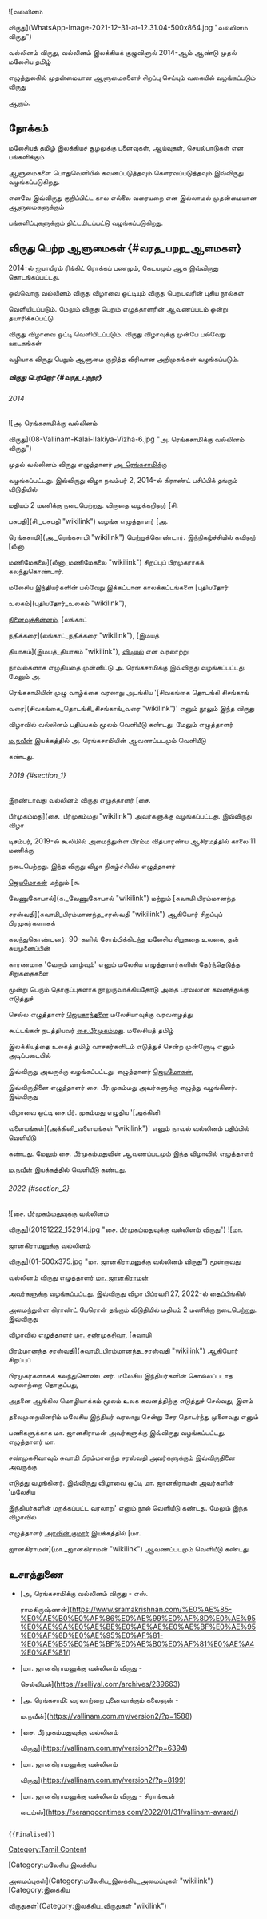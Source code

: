 ![வல்லினம்
விருது](WhatsApp-Image-2021-12-31-at-12.31.04-500x864.jpg "வல்லினம் விருது")
வல்லினம் விருது, வல்லினம் இலக்கியக் குழுவினால் 2014-ஆம் ஆண்டு முதல் மலேசிய தமிழ்
எழுத்துலகில் முதன்மையான ஆளுமைகளைச் சிறப்பு செய்யும் வகையில் வழங்கப்படும் விருது
ஆகும்.

## நோக்கம்

மலேசியத் தமிழ் இலக்கியச் சூழலுக்கு புனைவுகள், ஆய்வுகள், செயல்பாடுகள் என பங்களிக்கும்
ஆளுமைகளை பொதுவெளியில் கவனப்படுத்தவும் கௌரவப்படுத்தவும் இவ்விருது வழங்கப்படுகிறது.
எனவே இவ்விருது குறிப்பிட்ட கால எல்லை வரையறை என இல்லாமல் முதன்மையான ஆளுமைகளுக்கும்
பங்களிப்புகளுக்கும் திட்டமிடப்பட்டு வழங்கப்படுகிறது.

## விருது பெற்ற ஆளுமைகள் {#வரத_பறற_ஆளமகள}

2014-ல் ஐயாயிரம் ரிங்கிட் ரொக்கப் பணமும், கேடயமும் ஆக இவ்விருது தொடங்கப்பட்டது.
ஒவ்வொரு வல்லினம் விருது விழாவை ஒட்டியும் விருது பெறுபவரின் புதிய நூல்கள்
வெளியிடப்படும். மேலும் விருது பெறும் எழுத்தாளரின் ஆவணப்படம் ஒன்று தயாரிக்கப்பட்டு
விருது விழாவை ஒட்டி வெளியிடப்படும். விருது விழாவுக்கு முன்பே பல்வேறு ஊடகங்கள்
வழியாக விருது பெறும் ஆளுமை குறித்த விரிவான அறிமுகங்கள் வழங்கப்படும்.

##### விருது பெற்றோர் {#வரத_பறறர}

###### 2014

![அ. ரெங்கசாமிக்கு வல்லினம்
விருது](08-Vallinam-Kalai-Ilakiya-Vizha-6.jpg "அ. ரெங்கசாமிக்கு வல்லினம் விருது")
முதல் வல்லினம் விருது எழுத்தாளர் [அ. ரெங்கசாமிக](அ._ரெங்கசாமி "wikilink")்கு
வழங்கப்பட்டது. இவ்விருது விழா நவம்பர் 2, 2014-ல் கிராண்ட் பசிப்பிக் தங்கும் விடுதியில்
மதியம் 2 மணிக்கு நடைபெற்றது. விருதை வழக்கறிஞர் [சி.
பசுபதி](சி._பசுபதி "wikilink") வழங்க எழுத்தாளர் [அ.
ரெங்கசாமி](அ._ரெங்கசாமி "wikilink") பெற்றுக்கொண்டார். இந்நிகழ்ச்சியில் கவிஞர் [லீனா
மணிமேகலை](லீனா_மணிமேகலை "wikilink") சிறப்புப் பிரமுகராகக் கலந்துகொண்டார்.
மலேசிய இந்தியர்களின் பல்வேறு இக்கட்டான காலக்கட்டங்களை [புதியதோர்
உலகம்](புதியதோர்_உலகம் "wikilink"),
[நினைவுச்சின்னம்](நினைவுச்சின்னம் "wikilink"), [லங்காட்
நதிக்கரை](லங்காட்_நதிக்கரை "wikilink"), [இமயத்
தியாகம்](இமயத்_தியாகம் "wikilink"), [விடியல்](விடியல் "wikilink") என வரலாற்று
நாவல்களாக எழுதியதை முன்னிட்டு அ. ரெங்கசாமிக்கு இவ்விருது வழங்கப்பட்டது. மேலும் அ.
ரெங்கசாமியின் முழு வாழ்க்கை வரலாறு அடங்கிய \'[சிவகங்கை தொடங்கி சிசங்காங்
வரை](சிவகங்கை_தொடங்கி_சிசங்காங்_வரை "wikilink")\' எனும் நூலும் இந்த விருது
விழாவில் வல்லினம் பதிப்பகம் மூலம் வெளியீடு கண்டது. மேலும் எழுத்தாளர்
[ம.நவீன்](ம.நவீன் "wikilink") இயக்கத்தில் அ. ரெங்கசாமியின் ஆவணப்படமும் வெளியீடு
கண்டது.

###### 2019 {#section_1}

இரண்டாவது வல்லினம் விருது எழுத்தாளர் [சை.
பீர்முகம்மது](சை._பீர்முகம்மது "wikilink") அவர்களுக்கு வழங்கப்பட்டது. இவ்விருது விழா
டிசம்பர், 2019-ல் கூலிமில் அமைந்துள்ள பிரம்ம வித்யாரண்ய ஆசிரமத்தில் காலை 11 மணிக்கு
நடைபெற்றது. இந்த விருது விழா நிகழ்ச்சியில் எழுத்தாளர்
[ஜெயமோகன்](ஜெயமோகன் "wikilink") மற்றும் [சு.
வேணுகோபால்](சு._வேணுகோபால் "wikilink") மற்றும் [சுவாமி பிரம்மானந்த
சரஸ்வதி](சுவாமி_பிரம்மானந்த_சரஸ்வதி "wikilink") ஆகியோர் சிறப்புப் பிரமுகர்களாகக்
கலந்துகொண்டனர். 90-களில் சோம்பிக்கிடந்த மலேசிய சிறுகதை உலகை, தன் சுயமுனைப்பின்
காரணமாக \'வேரும் வாழ்வும்\' எனும் மலேசிய எழுத்தாளர்களின் தேர்ந்தெடுத்த சிறுகதைகளை
மூன்று பெரும் தொகுப்புகளாக நூலுருவாக்கியதோடு அதை பரவலான கவனத்துக்கு எடுத்துச்
செல்ல எழுத்தாளர் [ஜெயகாந்தனை](ஜெயகாந்தன் "wikilink") மலேசியாவுக்கு வரவழைத்து
கூட்டங்கள் நடத்தியவர் [சை.பீர்முகம்மது](சை._பீர்முகம்மது "wikilink"). மலேசியத் தமிழ்
இலக்கியத்தை உலகத் தமிழ் வாசகர்களிடம் எடுத்துச் சென்ற முன்னோடி எனும் அடிப்படையில்
இவ்விருது அவருக்கு வழங்கப்பட்டது. எழுத்தாளர் [ஜெயமோகன்](ஜெயமோகன் "wikilink"),
இவ்விருதினை எழுத்தாளர் சை. பீர்.முகம்மது அவர்களுக்கு எழுத்து வழங்கினர். இவ்விருது
விழாவை ஒட்டி சை.பீர். முகம்மது எழுதிய \'[அக்கினி
வளையங்கள்](அக்கினி_வளையங்கள் "wikilink")\' எனும் நாவல் வல்லினம் பதிப்பில் வெளியீடு
கண்டது. மேலும் சை. பீர்முகம்மதுவின் ஆவணப்படமும் இந்த விழாவில் எழுத்தாளர்
[ம.நவீன்](ம._நவீன் "wikilink") இயக்கத்தில் வெளியீடு கண்டது.

###### 2022 {#section_2}

![சை. பீர்முகம்மதுவுக்கு வல்லினம்
விருது](20191222_152914.jpg "சை. பீர்முகம்மதுவுக்கு வல்லினம் விருது") ![மா.
ஜானகிராமனுக்கு வல்லினம்
விருது](01-500x375.jpg "மா. ஜானகிராமனுக்கு வல்லினம் விருது") மூன்றாவது
வல்லினம் விருது எழுத்தாளர் [மா. ஜானகிராமன்](மா._ஜானகிராமன் "wikilink")
அவர்களுக்கு வழங்கப்பட்டது. இவ்விருது விழா பிப்ரவரி 27, 2022-ல் தைப்பிங்கில்
அமைந்துள்ள கிராண்ட் பேரொன் தங்கும் விடுதியில் மதியம் 2 மணிக்கு நடைபெற்றது. இவ்விருது
விழாவில் எழுத்தாளர் [மா. சண்முகசிவா](மா._சண்முகசிவா "wikilink"), [சுவாமி
பிரம்மானந்த சரஸ்வதி](சுவாமி_பிரம்மானந்த_சரஸ்வதி "wikilink") ஆகியோர் சிறப்புப்
பிரமுகர்களாகக் கலந்துகொண்டனர். மலேசிய இந்தியர்களின் சொல்லப்படாத வரலாற்றை தொகுப்பது,
அதனை ஆங்கில மொழியாக்கம் மூலம் உலக கவனத்திற்கு எடுத்துச் செல்வது, இளம்
தலைமுறையினரிம் மலேசிய இந்தியர் வரலாறு சென்று சேர தொடர்ந்து முனைவது எனும்
பணிகளுக்காக மா. ஜானகிராமன் அவர்களுக்கு இவ்விருது வழங்கப்பட்டது. எழுத்தாளர் மா.
சண்முகசிவாவும் சுவாமி பிரம்மானந்த சரஸ்வதி அவர்களுக்கும் இவ்விருதினை அவருக்கு
எடுத்து வழங்கினர். இவ்விருது விழாவை ஒட்டி மா. ஜானகிராமன் அவர்களின் \'மலேசிய
இந்தியர்களின் மறக்கப்பட்ட வரலாறு\' எனும் நூல் வெளியீடு கண்டது. மேலும் இந்த விழாவில்
எழுத்தாளர் [அரவின் குமார்](அரவின்_குமார் "wikilink") இயக்கத்தில் [மா.
ஜானகிராமன்](மா._ஜானகிராமன் "wikilink") ஆவணப்படமும் வெளியீடு கண்டது.

## உசாத்துணை

-   [அ, ரெங்கசாமிக்கு வல்லினம் விருது - எஸ்.
    ராமகிருஷ்ணன்](https://www.sramakrishnan.com/%E0%AE%85-%E0%AE%B0%E0%AF%86%E0%AE%99%E0%AF%8D%E0%AE%95%E0%AE%9A%E0%AE%BE%E0%AE%AE%E0%AE%BF%E0%AE%95%E0%AF%8D%E0%AE%95%E0%AF%81-%E0%AE%B5%E0%AE%BF%E0%AE%B0%E0%AF%81%E0%AE%A4%E0%AF%81/)
-   [மா. ஜானகிராமனுக்கு வல்லினம் விருது -
    செல்லியல்](https://selliyal.com/archives/239663)
-   [அ. ரெங்கசாமி: வரலாற்றை புனைவாக்கும் கலைஞன் -
    ம.நவீன்](https://vallinam.com.my/version2/?p=1588)
-   [சை. பீர்முகம்மதுவுக்கு வல்லினம்
    விருது](https://vallinam.com.my/version2/?p=6394)
-   [மா. ஜானகிராமனுக்கு வல்லினம்
    விருது](https://vallinam.com.my/version2/?p=8199)
-   [மா. ஜானகிராமனுக்கு வல்லினம் விருது - சிராங்கூன்
    டைம்ஸ்](https://serangoontimes.com/2022/01/31/vallinam-award/)

```{=mediawiki}
{{Finalised}}
```
[Category:Tamil Content](Category:Tamil_Content "wikilink")
[Category:மலேசிய இலக்கிய
அமைப்புகள்](Category:மலேசிய_இலக்கிய_அமைப்புகள் "wikilink") [Category:இலக்கிய
விருதுகள்](Category:இலக்கிய_விருதுகள் "wikilink")
